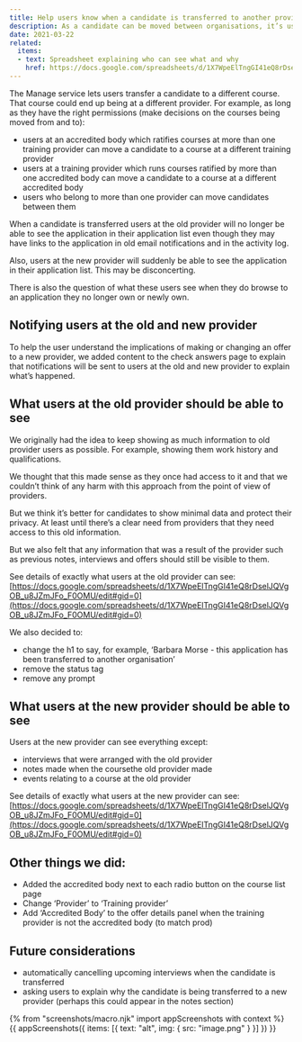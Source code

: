 ```yaml
---
title: Help users know when a candidate is transferred to another provider
description: As a candidate can be moved between organisations, it’s useful for users at those organisations to know what’s happened
date: 2021-03-22
related:
  items:
  - text: Spreadsheet explaining who can see what and why
    href: https://docs.google.com/spreadsheets/d/1X7WpeElTngGI41eQ8rDselJQVgOB_u8JZmJFo_F0OMU/edit#gid=0
---
```


The Manage service lets users transfer a candidate to a different course. That course could end up being at a different provider. For example, as long as they have the right permissions (make decisions on the courses being moved from and to):

- users at an accredited body which ratifies courses at more than one training provider can move a candidate to a course at a different training provider
- users at a training provider which runs courses ratified by more than one accredited body can move a candidate to a course at a different accredited body
- users who belong to more than one provider can move candidates between them

When a candidate is transferred users at the old provider will no longer be able to see the application in their application list even though they may have links to the application in old email notifications and in the activity log.

Also, users at the new provider will suddenly be able to see the application in their application list. This may be disconcerting.

There is also the question of what these users see when they do browse to an application they no longer own or newly own.

## Notifying users at the old and new provider

To help the user understand the implications of making or changing an offer to a new provider, we added content to the check answers page to explain that notifications will be sent to users at the old and new provider to explain what’s happened.

## What users at the old provider should be able to see

We originally had the idea to keep showing as much information to old provider users as possible. For example, showing them work history and qualifications.

We thought that this made sense as they once had access to it and that we couldn’t think of any harm with this approach from the point of view of providers.

But we think it’s better for candidates to show minimal data and protect their privacy. At least until there’s a clear need from providers that they need access to this old information.

But we also felt that any information that was a result of the provider such as previous notes, interviews and offers should still be visible to them.

See details of exactly what users at the old provider can see:
[https://docs.google.com/spreadsheets/d/1X7WpeElTngGI41eQ8rDselJQVgOB_u8JZmJFo_F0OMU/edit#gid=0](https://docs.google.com/spreadsheets/d/1X7WpeElTngGI41eQ8rDselJQVgOB_u8JZmJFo_F0OMU/edit#gid=0)

We also decided to:

- change the h1 to say, for example, ‘Barbara Morse - this application has been transferred to another organisation’
- remove the status tag
- remove any prompt

## What users at the new provider should be able to see

Users at the new provider can see everything except:

- interviews that were arranged with the old provider
- notes made when the coursethe old provider made
- events relating to a course at the old provider

See details of exactly what users at the new provider can see:
[https://docs.google.com/spreadsheets/d/1X7WpeElTngGI41eQ8rDselJQVgOB_u8JZmJFo_F0OMU/edit#gid=0](https://docs.google.com/spreadsheets/d/1X7WpeElTngGI41eQ8rDselJQVgOB_u8JZmJFo_F0OMU/edit#gid=0)

## Other things we did:

- Added the accredited body next to each radio button on the course list page
- Change ‘Provider’ to ‘Training provider’
- Add ‘Accredited Body’ to the offer details panel when the training provider is not the accredited body (to match prod)

## Future considerations

- automatically cancelling upcoming interviews when the candidate is transferred
- asking users to explain why the candidate is being transferred to a new provider (perhaps this could appear in the notes section)

{% from "screenshots/macro.njk" import appScreenshots with context %}
{{ appScreenshots({
  items: [{
    text: "alt",
    img: {
      src: "image.png"
    }
  }]
}) }}
